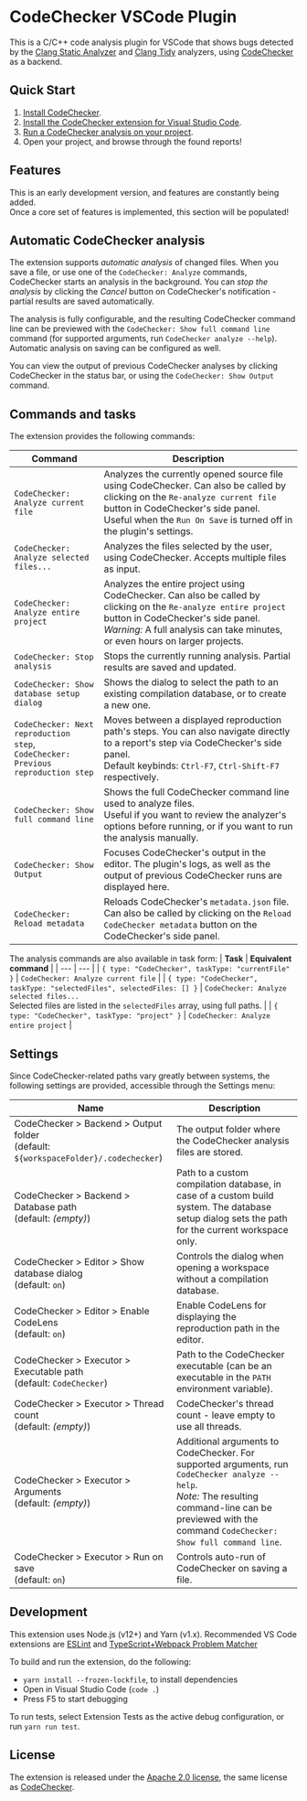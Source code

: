 # CodeChecker VSCode Plugin

This is a C/C++ code analysis plugin for VSCode that shows bugs detected by the [Clang Static Analyzer] and [Clang Tidy] analyzers, using [CodeChecker] as a backend.

[Clang Static Analyzer]: http://clang-analyzer.llvm.org/
[Clang Tidy]: http://clang.llvm.org/extra/clang-tidy/
[CodeChecker]: https://github.com/Ericsson/codechecker

## Quick Start

1. [Install CodeChecker](https://github.com/Ericsson/CodeChecker#install-guide).
2. [Install the CodeChecker extension for Visual Studio Code](https://github.com/Ericsson/CodeCheckerVSCodePlugin/releases).
3. [Run a CodeChecker analysis on your project](https://github.com/Ericsson/codechecker/blob/master/docs/usage.md).
4. Open your project, and browse through the found reports!

## Features

This is an early development version, and features are constantly being added.  
Once a core set of features is implemented, this section will be populated!

## Automatic CodeChecker analysis

The extension supports *automatic analysis* of changed files. When you save a file, or use one of the `CodeChecker: Analyze` commands, CodeChecker starts an analysis in the background. You can *stop the analysis* by clicking the *Cancel* button on CodeChecker's notification - partial results are saved automatically.

The analysis is fully configurable, and the resulting CodeChecker command line can be previewed with the `CodeChecker: Show full command line` command (for supported arguments, run `CodeChecker analyze --help`). Automatic analysis on saving can be configured as well.

You can view the output of previous CodeChecker analyses by clicking CodeChecker in the status bar, or using the `CodeChecker: Show Output` command.

## Commands and tasks

The extension provides the following commands:

| Command | Description |
| --- | --- |
| `CodeChecker: Analyze current file` | Analyzes the currently opened source file using CodeChecker. Can also be called by clicking on the `Re-analyze current file` button in CodeChecker's side panel. <br> Useful when the `Run On Save` is turned off in the plugin's settings. |
| `CodeChecker: Analyze selected files...` | Analyzes the files selected by the user, using CodeChecker. Accepts multiple files as input. |
| `CodeChecker: Analyze entire project` | Analyzes the entire project using CodeChecker. Can also be called by clicking on the `Re-analyze entire project` button in CodeChecker's side panel.<br> *Warning:* A full analysis can take minutes, or even hours on larger projects. |
| `CodeChecker: Stop analysis` | Stops the currently running analysis. Partial results are saved and updated. |
| `CodeChecker: Show database setup dialog` | Shows the dialog to select the path to an existing compilation database, or to create a new one. |
| `CodeChecker: Next reproduction step`, <br> `CodeChecker: Previous reproduction step` | Moves between a displayed reproduction path's steps. You can also navigate directly to a report's step via CodeChecker's side panel. <br> Default keybinds: `Ctrl-F7`, `Ctrl-Shift-F7` respectively. |
| `CodeChecker: Show full command line` | Shows the full CodeChecker command line used to analyze files. <br> Useful if you want to review the analyzer's options before running, or if you want to run the analysis manually. |
| `CodeChecker: Show Output` | Focuses CodeChecker's output in the editor. The plugin's logs, as well as the output of previous CodeChecker runs are displayed here. |
| `CodeChecker: Reload metadata` | Reloads CodeChecker's `metadata.json` file. Can also be called by clicking on the `Reload CodeChecker metadata` button on the CodeChecker's side panel. |


The analysis commands are also available in task form:
| **Task** | **Equivalent command** |
| --- | --- |
| `{ type: "CodeChecker", taskType: "currentFile" }` | `CodeChecker: Analyze current file` |
| `{ type: "CodeChecker", taskType: "selectedFiles", selectedFiles: [] }` | `CodeChecker: Analyze selected files...` <br> Selected files are listed in the `selectedFiles` array, using full paths. |
| `{ type: "CodeChecker", taskType: "project" }` | `CodeChecker: Analyze entire project` |

## Settings

Since CodeChecker-related paths vary greatly between systems, the following settings are provided, accessible through the Settings menu:

| Name | Description |
| --- | --- |
| CodeChecker > Backend > Output folder <br> (default: `${workspaceFolder}/.codechecker`) | The output folder where the CodeChecker analysis files are stored. |
| CodeChecker > Backend > Database path <br> (default: *(empty)*) | Path to a custom compilation database, in case of a custom build system. The database setup dialog sets the path for the current workspace only. |
| CodeChecker > Editor > Show database dialog <br> (default: `on`) | Controls the dialog when opening a workspace without a compilation database. |
| CodeChecker > Editor > Enable CodeLens <br> (default: `on`) | Enable CodeLens for displaying the reproduction path in the editor. |
| CodeChecker > Executor > Executable path <br> (default: `CodeChecker`) |  Path to the CodeChecker executable (can be an executable in the `PATH` environment variable). |
| CodeChecker > Executor > Thread count <br> (default: *(empty)*) | CodeChecker's thread count - leave empty to use all threads. |
| CodeChecker > Executor > Arguments <br> (default: *(empty)*) | Additional arguments to CodeChecker. For supported arguments, run `CodeChecker analyze --help`. <br> *Note:* The resulting command-line can be previewed with the command `CodeChecker: Show full command line`. |
| CodeChecker > Executor > Run on save <br> (default: `on`) | Controls auto-run of CodeChecker on saving a file. |

## Development

This extension uses Node.js (v12+) and Yarn (v1.x).
Recommended VS Code extensions are [ESLint] and [TypeScript+Webpack Problem Matcher]

To build and run the extension, do the following:

* `yarn install --frozen-lockfile`, to install dependencies
* Open in Visual Studio Code (`code .`)
* Press F5 to start debugging
  
To run tests, select Extension Tests as the active debug configuration, or run `yarn run test`.

[ESLint]: https://marketplace.visualstudio.com/items?itemName=dbaeumer.vscode-eslint
[TypeScript+Webpack Problem Matcher]: https://marketplace.visualstudio.com/items?itemName=amodio.tsl-problem-matcher

## License

The extension is released under the [Apache 2.0 license], the same license as [CodeChecker].

[Apache 2.0 license]: https://github.com/Ericsson/CodecheckerVSCodePlugin/blob/main/LICENSE
